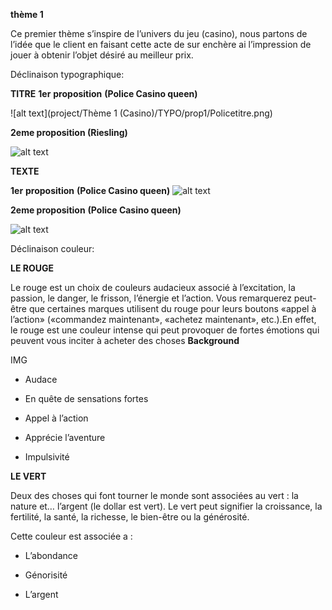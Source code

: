 
**thème 1**

Ce premier thème s’inspire de l’univers du jeu (casino), nous partons de l’idée que le client en faisant cette acte de sur enchère ai l’impression de jouer à obtenir l’objet désiré au meilleur prix.

Déclinaison typographique:

**TITRE**
**1er** **proposition** **(Police Casino queen)** 

![alt text](project/Thème 1 (Casino)/TYPO/prop1/Policetitre.png)


**2eme proposition (Riesling)**

![alt text](project/Thème1(casino)/TYPO/prop2)

  **TEXTE**
 
 **1er** **proposition** **(Police Casino queen)** 
![alt text](project/Thème1(casino)/TYPO/prop1)


**2eme proposition** **(Police Casino queen)** 

![alt text](project/Thème1(casino)/TYPO/prop2)
   

Déclinaison couleur:

   ****LE ROUGE****

  

Le rouge est un choix de couleurs audacieux associé à l’excitation, la passion, le danger, le frisson, l’énergie et l’action. Vous remarquerez peut-être que certaines marques utilisent du rouge pour leurs boutons «appel à l’action» («commandez maintenant», «achetez maintenant», etc.).En effet, le rouge est une couleur intense qui peut provoquer de fortes émotions qui peuvent vous inciter à acheter des choses
**Background**

IMG
  
  
-   Audace
    
-   En quête de sensations fortes
    
-   Appel à l’action
    
-   Apprécie l’aventure
    
-   Impulsivité

 ****LE VERT****

Deux des choses qui font tourner le monde sont associées au vert : la nature et… l’argent (le dollar est vert). Le vert peut signifier la croissance, la fertilité, la santé, la richesse, le bien-être ou la générosité.

Cette couleur est associée a :

-   L’abondance
    
-   Génorisité
    
-   L’argent
  

